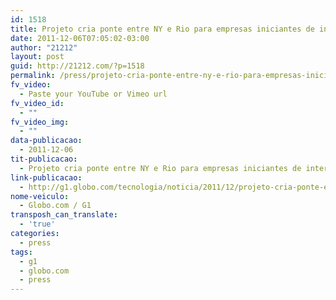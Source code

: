 ```yaml
---
id: 1518
title: Projeto cria ponte entre NY e Rio para empresas iniciantes de internet
date: 2011-12-06T07:05:02-03:00
author: "21212"
layout: post
guid: http://21212.com/?p=1518
permalink: /press/projeto-cria-ponte-entre-ny-e-rio-para-empresas-iniciantes-de-internet/
fv_video:
  - Paste your YouTube or Vimeo url
fv_video_id:
  - ""
fv_video_img:
  - ""
data-publicacao:
  - 2011-12-06
tit-publicacao:
  - Projeto cria ponte entre NY e Rio para empresas iniciantes de internet
link-publicacao:
  - http://g1.globo.com/tecnologia/noticia/2011/12/projeto-cria-ponte-entre-ny-e-rio-para-empresas-iniciantes-de-internet.html
nome-veiculo:
  - Globo.com / G1
transposh_can_translate:
  - 'true'
categories:
  - press
tags:
  - g1
  - globo.com
  - press
---
```

